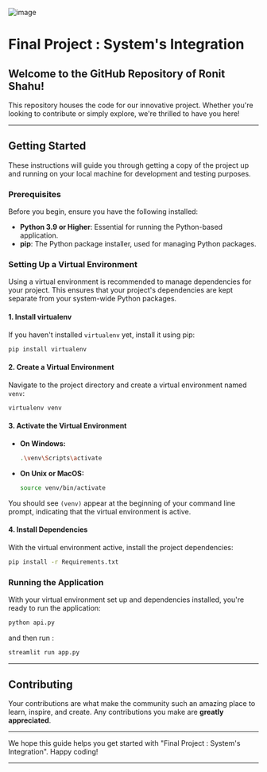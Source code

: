 ![image](https://github.com/Devilreaper123/System-s-Integration/assets/67621176/2185640c-8408-4d2c-8d58-8ef592482891)

# Final Project : System's Integration

## Welcome to the GitHub Repository of Ronit Shahu!

This repository houses the code for our innovative project. Whether you're looking to contribute or simply explore, we're thrilled to have you here!

---

## Getting Started

These instructions will guide you through getting a copy of the project up and running on your local machine for development and testing purposes.

### Prerequisites

Before you begin, ensure you have the following installed:

- **Python 3.9 or Higher**: Essential for running the Python-based application.
- **pip**: The Python package installer, used for managing Python packages.

### Setting Up a Virtual Environment

Using a virtual environment is recommended to manage dependencies for your project. This ensures that your project's dependencies are kept separate from your system-wide Python packages.

#### 1. Install virtualenv

If you haven't installed `virtualenv` yet, install it using pip:

```bash
pip install virtualenv
```

#### 2. Create a Virtual Environment

Navigate to the project directory and create a virtual environment named `venv`:

```bash
virtualenv venv
```

#### 3. Activate the Virtual Environment

- **On Windows:**

  ```bash
  .\venv\Scripts\activate
  ```

- **On Unix or MacOS:**

  ```bash
  source venv/bin/activate
  ```

You should see `(venv)` appear at the beginning of your command line prompt, indicating that the virtual environment is active.

#### 4. Install Dependencies

With the virtual environment active, install the project dependencies:

```bash
pip install -r Requirements.txt
```

### Running the Application

With your virtual environment set up and dependencies installed, you're ready to run the application:
```bash
python api.py
```
and then run : 
```bash
streamlit run app.py
```

---

## Contributing

Your contributions are what make the community such an amazing place to learn, inspire, and create. Any contributions you make are **greatly appreciated**.

---

We hope this guide helps you get started with "Final Project : System's Integration". Happy coding!

---
